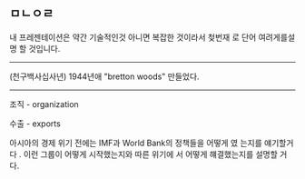 ## ㅁㄴㅇㄹ

내 프레젠테이션은 약간 기술적인것 아니면 복잡한 것이라서 첮번재
로 단어 여려게를설명 할 것입니다.

---

(천구백사십사년) 1944년애 "bretton woods" 만들었다.

---

조직 - organization

수출 - exports

아시아의 경제 위기 전에는 IMF과 World Bank의 정책들을 어떻게 였
는지를 얘기할거다 . 이런 그룹이 어떻게 시작했는지와 따른 위기에
서 어떻게 햬결했는지를 설명할 거다.
